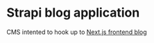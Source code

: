 # Strapi blog application

CMS intented to hook up to [Next.js frontend blog](https://github.com/Robert-OP/next-blog)
